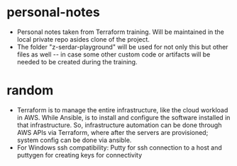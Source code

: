 # personal-notes

* Personal notes taken from Terraform training. Will be maintained in the local private repo asides clone of the project.
* The folder "z-serdar-playground" will be used for not only this but other files as well -- in case some other custom code or artifacts will be needed to be created during the training.

# random
* Terraform is to manage the entire infrastructure, like the cloud workload in AWS. While Ansible, is to install and configure the software installed in that infrastructure. So, infrastructure automation can be done through AWS APIs via Terraform, where after the servers are provisioned; system config can be done via ansible.
* For Windows ssh compatibility: Putty for ssh connection to a host and puttygen for creating keys for connectivity

